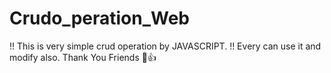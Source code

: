 # Crudo_peration_Web
!! This is very simple crud operation by  JAVASCRIPT. !! Every can use it and modify also. Thank You Friends 🙏👍  
